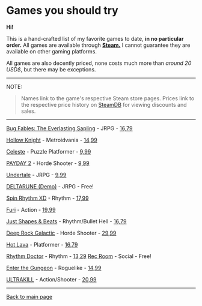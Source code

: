 # Games you should try
**Hi!**

This is a hand-crafted list of my favorite games to date, **in no particular order.** All games are available through **[Steam.](https://store.steampowered.com/)** I cannot guarantee they are available on other gaming platforms.

All games are also decently priced, none costs much more than *around 20 USD$*, but there may be exceptions.

---
NOTE:

> Names link to the game's respective Steam store pages. Prices link to the respective price history on [SteamDB](https://steamdb.info/) for viewing discounts and sales.

---
[Bug Fables: The Everlasting Sapling](https://store.steampowered.com/app/1082710/Bug_Fables_The_Everlasting_Sapling/) - JRPG - [16,79](https://steamdb.info/app/1082710/)

[Hollow Knight](https://store.steampowered.com/app/367520/Hollow_Knight/) - Metroidvania - [14,99](https://steamdb.info/app/367520/)

[Celeste](https://store.steampowered.com/app/504230/Celeste/) - Puzzle Platformer - [9,99](https://steamdb.info/app/504230/)

[PAYDAY 2](https://store.steampowered.com/app/218620/PAYDAY_2/) - Horde Shooter - [9,99](https://steamdb.info/app/218620/)

[Undertale](https://store.steampowered.com/app/391540/Undertale/) - JRPG - [9,99](https://steamdb.info/app/391540/)

[DELTARUNE (Demo)](https://store.steampowered.com/app/1671210/DELTARUNE/) - JRPG - Free!

[Spin Rhythm XD](https://store.steampowered.com/app/1058830/Spin_Rhythm_XD/) - Rhythm - [17,99](https://steamdb.info/app/1058830/)

[Furi](https://store.steampowered.com/app/423230/Furi/) - Action - [19,99](https://steamdb.info/app/423230/)

[Just Shapes & Beats](https://store.steampowered.com/app/531510/Just_Shapes__Beats/) - Rhythm/Bullet Hell - [16,79](https://steamdb.info/app/531510/)

[Deep Rock Galactic](https://store.steampowered.com/app/548430/Deep_Rock_Galactic/) - Horde Shooter - [29,99](https://steamdb.info/app/548430/)

[Hot Lava](https://store.steampowered.com/app/382560/Hot_Lava/) - Platformer - [16,79](https://steamdb.info/app/382560/)

[Rhythm Doctor](https://store.steampowered.com/app/774181/Rhythm_Doctor/) - Rhythm - [13,29](https://steamdb.info/app/774181/)
[Rec Room](https://store.steampowered.com/app/471710/Rec_Room/) - Social - Free!

[Enter the Gungeon](https://store.steampowered.com/app/311690/Enter_the_Gungeon/) - Roguelike - [14,99](https://steamdb.info/app/311690/)

[ULTRAKILL](https://store.steampowered.com/app/1229490/ULTRAKILL/) - Action/Shooter - [20,99](https://steamdb.info/app/1229490/)

---
[Back to main page](/index.md)
